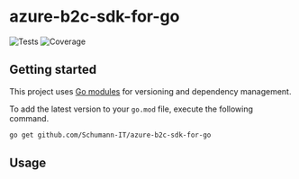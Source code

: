 # azure-b2c-sdk-for-go
![Tests](https://github.com/Schumann-IT/azure-b2c-sdk-for-go/actions/workflows/test.yml/badge.svg)
![Coverage](https://img.shields.io/badge/Coverage-80.4%25-brightgreen)

## Getting started

This project uses [Go modules](https://github.com/golang/go/wiki/Modules) for versioning and dependency management.

To add the latest version to your `go.mod` file, execute the following command.

```bash
go get github.com/Schumann-IT/azure-b2c-sdk-for-go
```

## Usage

